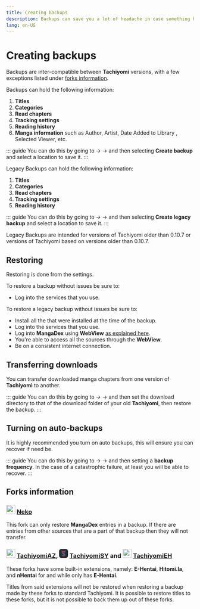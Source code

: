 ```yaml
---
title: Creating backups
description: Backups can save you a lot of headache in case something happens to your installation or device.
lang: en-US
---
```


# Creating backups

Backups are inter-compatible between **Tachiyomi** versions, with a few exceptions listed under [forks information](#forks-information).

Backups can hold the following information:
1. **Titles**
1. **Categories**
1. **Read chapters**
1. **Tracking settings**
1. **Reading history**
1. **Manga information** such as Author, Artist, Date Added to Library , Selected Viewer, etc.

::: guide
You can do this by going to <Navigation item="more"/> → <Navigation item="settings"/> → <Navigation item="settings_backup"/> and then selecting **Create backup** and select a location to save it. 
:::

Legacy Backups can hold the following information:
1. **Titles**
1. **Categories**
1. **Read chapters**
1. **Tracking settings**
1. **Reading history**

::: guide
You can do this by going to <Navigation item="more"/> → <Navigation item="settings"/> → <Navigation item="settings_backup"/> and then selecting **Create legacy backup** and select a location to save it. 
:::

Legacy Backups are intended for versions of Tachiyomi older than 0.10.7 or versions of Tachiyomi based on versions older than 0.10.7. 


## Restoring

Restoring is done from the <Navigation item="settings_backup"/> settings. 

To restore a backup without issues be sure to: 

* Log into the <Navigation item="settings_tracking"/> services that you use.

To restore a legacy backup without issues be sure to:

* Install all the <Navigation item="tab_extensions"/> that were installed at the time of the backup.
* Log into the <Navigation item="settings_tracking"/> services that you use.
* Log into **MangaDex** using **WebView** [as explained here](/help/faq/#no-results-when-searching).
* You're able to access all the sources through the **WebView**.
* Be on a consistent internet connection.

## Transferring downloads

You can transfer downloaded manga chapters from one version of **Tachiyomi** to another.

::: guide
You can do this by going to <Navigation item="more"/> → <Navigation item="settings"/> → <Navigation item="settings_downloads"/> and then set the download directory to that of the download folder of your old **Tachiyomi**, then restore the backup.
:::

## Turning on auto-backups

It is highly recommended you turn on auto backups, this will ensure you can recover if need be.

::: guide
You can do this by going to <Navigation item="more"/> → <Navigation item="settings"/> → <Navigation item="settings_backup"/> and then setting a **backup frequency**. In the case of a catastrophic failure, at least you will be able to recover.
:::

## Forks information

### <img class="forkIconBefore" src="/assets/forks_logo-neko.png" width="24" height="24" /> [Neko](/forks/Neko)

This fork can only restore **MangaDex** entries in a backup. If there are entries from other sources that are a part of that backup then they will not transfer.

### <img class="forkIconBefore" src="/assets/forks_logo-az.png" width="24" height="24" /> [TachiyomiAZ](/forks/TachiyomiAZ), <img class="forkIconBefore" src="/assets/forks_logo-sy.png" width="24" height="24" />  [TachiyomiSY](/forks/TachiyomiSY) and <img class="forkIconBefore" src="/assets/forks_logo-eh.png" width="24" height="24" />  [TachiyomiEH](/forks/TachiyomiEH)

These forks have some built-in extensions, namely: **E-Hentai**, **Hitomi.la**, and **nHentai** for <Navigation item="tachiyomiaz" /> and <Navigation item="tachiyomieh" /> while <Navigation item="tachiyomisy" /> only has **E-Hentai**.

Titles from said extensions will not be restored when restoring a backup made by these forks to standard Tachiyomi. It is possible to restore titles to these forks, but it is not possible to back them up out of these forks.
